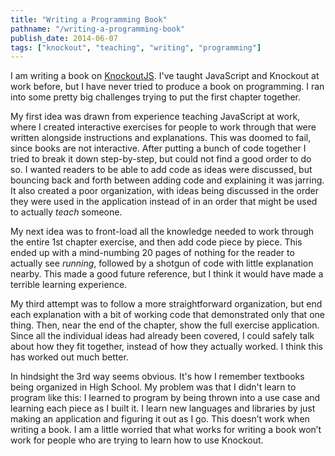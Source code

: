```yaml
---
title: "Writing a Programming Book"
pathname: "/writing-a-programming-book"
publish_date: 2014-06-07
tags: ["knockout", "teaching", "writing", "programming"]
---
```


I am writing a book on [KnockoutJS](http://knockoutjs.com/index.html). I've taught JavaScript and Knockout at work before, but I have never tried to produce a book on programming. I ran into some pretty big challenges trying to put the first chapter together.

My first idea was drawn from experience teaching JavaScript at work, where I created interactive exercises for people to work through that were written alongside instructions and explanations. This was doomed to fail, since books are not interactive. After putting a bunch of code together I tried to break it down step-by-step, but could not find a good order to do so. I wanted readers to be able to add code as ideas were discussed, but bouncing back and forth between adding code and explaining it was jarring. It also created a poor organization, with ideas being discussed in the order they were used in the application instead of in an order that might be used to actually *teach* someone.

My next idea was to front-load all the knowledge needed to work through the entire 1st chapter exercise, and then add code piece by piece. This ended up with a mind-numbing 20 pages of nothing for the reader to actually see *running*, followed by a shotgun of code with little explanation nearby. This made a good future reference, but I think it would have made a terrible learning experience.

My third attempt was to follow a more straightforward organization, but end each explanation with a bit of working code that demonstrated only that one thing. Then, near the end of the chapter, show the full exercise application. Since all the individual ideas had already been covered, I could safely talk about how they fit together, instead of how they actually worked. I think this has worked out much better.

In hindsight the 3rd way seems obvious. It's how I remember textbooks being organized in High School. My problem was that I didn't learn to program like this: I learned to program by being thrown into a use case and learning each piece as I built it. I learn new languages and libraries by just making an application and figuring it out as I go. This doesn’t work when writing a book. I am a little worried that what works for writing a book won’t work for people who are trying to learn how to use Knockout.
